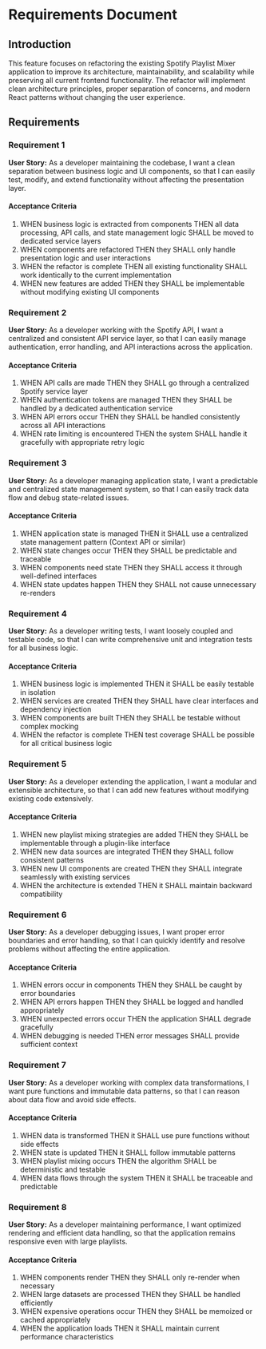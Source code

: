 # Requirements Document

## Introduction

This feature focuses on refactoring the existing Spotify Playlist Mixer application to improve its architecture, maintainability, and scalability while preserving all current frontend functionality. The refactor will implement clean architecture principles, proper separation of concerns, and modern React patterns without changing the user experience.

## Requirements

### Requirement 1

**User Story:** As a developer maintaining the codebase, I want a clean separation between business logic and UI components, so that I can easily test, modify, and extend functionality without affecting the presentation layer.

#### Acceptance Criteria

1. WHEN business logic is extracted from components THEN all data processing, API calls, and state management logic SHALL be moved to dedicated service layers
2. WHEN components are refactored THEN they SHALL only handle presentation logic and user interactions
3. WHEN the refactor is complete THEN all existing functionality SHALL work identically to the current implementation
4. WHEN new features are added THEN they SHALL be implementable without modifying existing UI components

### Requirement 2

**User Story:** As a developer working with the Spotify API, I want a centralized and consistent API service layer, so that I can easily manage authentication, error handling, and API interactions across the application.

#### Acceptance Criteria

1. WHEN API calls are made THEN they SHALL go through a centralized Spotify service layer
2. WHEN authentication tokens are managed THEN they SHALL be handled by a dedicated authentication service
3. WHEN API errors occur THEN they SHALL be handled consistently across all API interactions
4. WHEN rate limiting is encountered THEN the system SHALL handle it gracefully with appropriate retry logic

### Requirement 3

**User Story:** As a developer managing application state, I want a predictable and centralized state management system, so that I can easily track data flow and debug state-related issues.

#### Acceptance Criteria

1. WHEN application state is managed THEN it SHALL use a centralized state management pattern (Context API or similar)
2. WHEN state changes occur THEN they SHALL be predictable and traceable
3. WHEN components need state THEN they SHALL access it through well-defined interfaces
4. WHEN state updates happen THEN they SHALL not cause unnecessary re-renders

### Requirement 4

**User Story:** As a developer writing tests, I want loosely coupled and testable code, so that I can write comprehensive unit and integration tests for all business logic.

#### Acceptance Criteria

1. WHEN business logic is implemented THEN it SHALL be easily testable in isolation
2. WHEN services are created THEN they SHALL have clear interfaces and dependency injection
3. WHEN components are built THEN they SHALL be testable without complex mocking
4. WHEN the refactor is complete THEN test coverage SHALL be possible for all critical business logic

### Requirement 5

**User Story:** As a developer extending the application, I want a modular and extensible architecture, so that I can add new features without modifying existing code extensively.

#### Acceptance Criteria

1. WHEN new playlist mixing strategies are added THEN they SHALL be implementable through a plugin-like interface
2. WHEN new data sources are integrated THEN they SHALL follow consistent patterns
3. WHEN new UI components are created THEN they SHALL integrate seamlessly with existing services
4. WHEN the architecture is extended THEN it SHALL maintain backward compatibility

### Requirement 6

**User Story:** As a developer debugging issues, I want proper error boundaries and error handling, so that I can quickly identify and resolve problems without affecting the entire application.

#### Acceptance Criteria

1. WHEN errors occur in components THEN they SHALL be caught by error boundaries
2. WHEN API errors happen THEN they SHALL be logged and handled appropriately
3. WHEN unexpected errors occur THEN the application SHALL degrade gracefully
4. WHEN debugging is needed THEN error messages SHALL provide sufficient context

### Requirement 7

**User Story:** As a developer working with complex data transformations, I want pure functions and immutable data patterns, so that I can reason about data flow and avoid side effects.

#### Acceptance Criteria

1. WHEN data is transformed THEN it SHALL use pure functions without side effects
2. WHEN state is updated THEN it SHALL follow immutable patterns
3. WHEN playlist mixing occurs THEN the algorithm SHALL be deterministic and testable
4. WHEN data flows through the system THEN it SHALL be traceable and predictable

### Requirement 8

**User Story:** As a developer maintaining performance, I want optimized rendering and efficient data handling, so that the application remains responsive even with large playlists.

#### Acceptance Criteria

1. WHEN components render THEN they SHALL only re-render when necessary
2. WHEN large datasets are processed THEN they SHALL be handled efficiently
3. WHEN expensive operations occur THEN they SHALL be memoized or cached appropriately
4. WHEN the application loads THEN it SHALL maintain current performance characteristics
